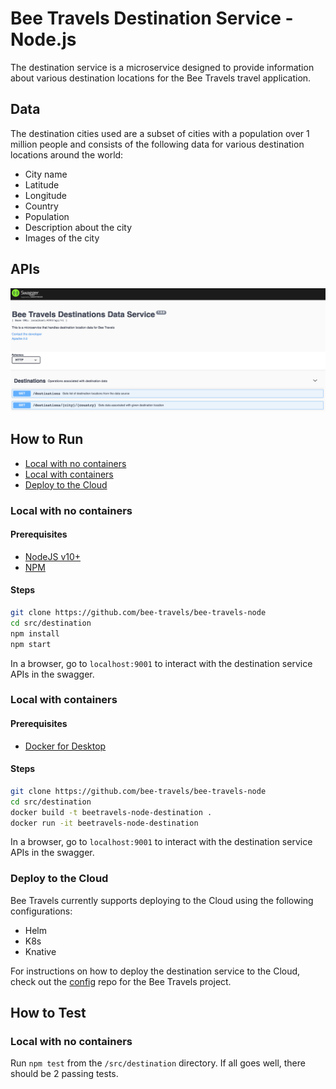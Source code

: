 # Bee Travels Destination Service - Node.js

The destination service is a microservice designed to provide information about various destination locations for the Bee Travels travel application.

## Data

The destination cities used are a subset of cities with a population over 1 million people and consists of the following data for various destination locations around the world:

* City name
* Latitude
* Longitude
* Country
* Population
* Description about the city
* Images of the city

## APIs

![](readme-images/apis.jpg)

## How to Run

* [Local with no containers](#local-with-no-containers)
* [Local with containers](#local-with-containers)
* [Deploy to the Cloud](#deploy-to-the-cloud)

### Local with no containers

#### Prerequisites

* [NodeJS v10+](https://nodejs.org/en/download/)
* [NPM](https://www.npmjs.com/get-npm)

#### Steps

```bash
git clone https://github.com/bee-travels/bee-travels-node
cd src/destination
npm install
npm start
```

In a browser, go to `localhost:9001` to interact with the destination service APIs in the swagger.

### Local with containers

#### Prerequisites

* [Docker for Desktop](https://www.docker.com/products/docker-desktop)

#### Steps

```bash
git clone https://github.com/bee-travels/bee-travels-node
cd src/destination
docker build -t beetravels-node-destination .
docker run -it beetravels-node-destination
```

In a browser, go to `localhost:9001` to interact with the destination service APIs in the swagger.

### Deploy to the Cloud

Bee Travels currently supports deploying to the Cloud using the following configurations:

* Helm
* K8s
* Knative

For instructions on how to deploy the destination service to the Cloud, check out the [config](https://github.com/bee-travels/config) repo for the Bee Travels project.

## How to Test

### Local with no containers

Run `npm test` from the `/src/destination` directory. If all goes well, there should be 2 passing tests.